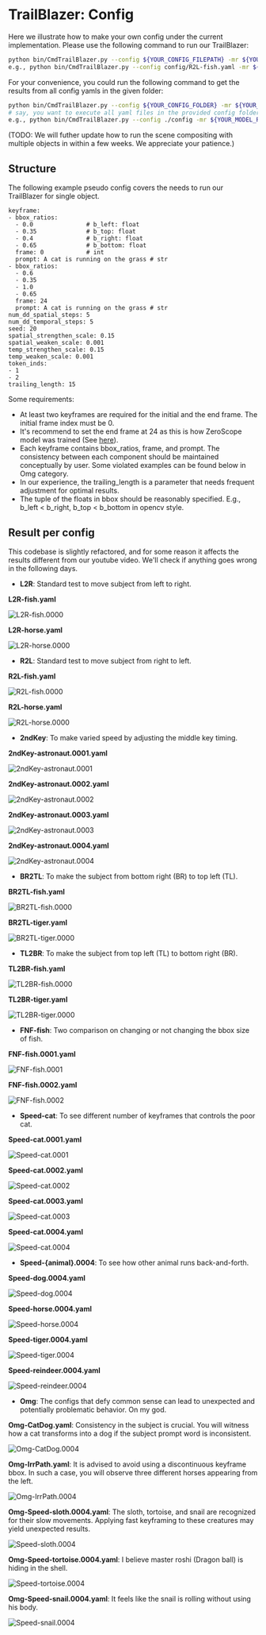 # TrailBlazer: Config

Here we illustrate how to make your own config under the current implementation.
Please use the following command to run our TrailBlazer:

```bash
python bin/CmdTrailBlazer.py --config ${YOUR_CONFIG_FILEPATH} -mr ${YOUR_MODEL_ROOT}
e.g., python bin/CmdTrailBlazer.py --config config/R2L-fish.yaml -mr ${YOUR_MODEL_ROOT}
```

For your convenience, you could run the following command to get the results from all config yamls in the given folder:
```bash
python bin/CmdTrailBlazer.py --config ${YOUR_CONFIG_FOLDER} -mr ${YOUR_MODEL_ROOT}
# say, you want to execute all yaml files in the provided config folder
e.g., python bin/CmdTrailBlazer.py --config ./config -mr ${YOUR_MODEL_ROOT}
```

(TODO: We will futher update how to run the scene compositing
with multiple objects in within a few weeks. We appreciate your patience.)

## Structure

The following example pseudo config covers the needs to run our TrailBlazer for
single object.

```yaml**
keyframe:
- bbox_ratios:
  - 0.0               # b_left: float
  - 0.35              # b_top: float
  - 0.4               # b_right: float
  - 0.65              # b_bottom: float
  frame: 0            # int
  prompt: A cat is running on the grass # str
- bbox_ratios:
  - 0.6
  - 0.35
  - 1.0
  - 0.65
  frame: 24
  prompt: A cat is running on the grass # str
num_dd_spatial_steps: 5
num_dd_temporal_steps: 5
seed: 20
spatial_strengthen_scale: 0.15
spatial_weaken_scale: 0.001
temp_strengthen_scale: 0.15
temp_weaken_scale: 0.001
token_inds:
- 1
- 2
trailing_length: 15
```

Some requirements:
- At least two keyframes are required for the initial and the end frame. The initial frame index must be 0.
- It's recommend to set the end frame at 24 as this is how ZeroScope model was trained (See [here](https://zeroscope.replicate.dev/)).
- Each keyframe contains bbox_ratios, frame, and prompt. The consistency between
  each component should be maintained conceptually by user. Some violated
  examples can be found below in Omg category.
- In our experience, the trailing_length is a parameter that needs frequent adjustment for optimal results.
- The tuple of the floats in bbox should be reasonably specified. E.g., b_left <
  b_right, b_top < b_bottom in opencv style.


## Result per config

This codebase is slightly refactored, and for some reason it affects the results different from our youtube video. We'll check if anything goes wrong in the following days.

- **L2R**: Standard test to move subject from left to right.

**L2R-fish.yaml**

![L2R-fish.0000](../assets/figs/L2R-fish.0000.gif)

**L2R-horse.yaml**

![L2R-horse.0000](../assets/figs/L2R-horse.0000.gif)

- **R2L**: Standard test to move subject from right to left.

**R2L-fish.yaml**

![R2L-fish.0000](../assets/figs/R2L-fish.0000.gif)

**R2L-horse.yaml**

![R2L-horse.0000](../assets/figs/R2L-horse.0000.gif)

- **2ndKey**: To make varied speed by adjusting the middle key timing.

**2ndKey-astronaut.0001.yaml**

![2ndKey-astronaut.0001](../assets/figs/2ndKey-astronaut.0001.0000.gif)

**2ndKey-astronaut.0002.yaml**

![2ndKey-astronaut.0002](../assets/figs/2ndKey-astronaut.0002.0000.gif)

**2ndKey-astronaut.0003.yaml**

![2ndKey-astronaut.0003](../assets/figs/2ndKey-astronaut.0003.0000.gif)

**2ndKey-astronaut.0004.yaml**

![2ndKey-astronaut.0004](../assets/figs/2ndKey-astronaut.0004.0000.gif)

- **BR2TL**: To make the subject from bottom right (BR) to top left (TL).

**BR2TL-fish.yaml**

![BR2TL-fish.0000](../assets/figs/BR2TL-fish.0000.gif)

**BR2TL-tiger.yaml**

![BR2TL-tiger.0000](../assets/figs/BR2TL-tiger.0000.gif)

- **TL2BR**: To make the subject from top left (TL) to bottom right (BR).

**TL2BR-fish.yaml**

![TL2BR-fish.0000](../assets/figs/TL2BR-fish.0000.gif)

**TL2BR-tiger.yaml**

![TL2BR-tiger.0000](../assets/figs/TL2BR-tiger.0000.gif)

- **FNF-fish**: Two comparison on changing or not changing the bbox size of fish.

**FNF-fish.0001.yaml**

![FNF-fish.0001](../assets/figs/FNF-fish.0001.0000.gif)

**FNF-fish.0002.yaml**

![FNF-fish.0002](../assets/figs/FNF-fish.0002.0000.gif)

- **Speed-cat**: To see different number of keyframes that controls the poor cat.

**Speed-cat.0001.yaml**

![Speed-cat.0001](../assets/figs/Speed-cat.0001.0000.gif)

**Speed-cat.0002.yaml**

![Speed-cat.0002](../assets/figs/Speed-cat.0002.0001.gif)

**Speed-cat.0003.yaml**

![Speed-cat.0003](../assets/figs/Speed-cat.0003.0000.gif)

**Speed-cat.0004.yaml**

![Speed-cat.0004](../assets/figs/Speed-cat.0004.0000.gif)

- **Speed-{animal}.0004**: To see how other animal runs back-and-forth.

**Speed-dog.0004.yaml**

![Speed-dog.0004](../assets/figs/Speed-dog.0004.0000.gif)

**Speed-horse.0004.yaml**

![Speed-horse.0004](../assets/figs/Speed-horse.0004.0000.gif)

**Speed-tiger.0004.yaml**

![Speed-tiger.0004](../assets/figs/Speed-tiger.0004.0000.gif)

**Speed-reindeer.0004.yaml**

![Speed-reindeer.0004](../assets/figs/Speed-reindeer.0004.0000.gif)

- **Omg**: The configs that defy common sense can lead to unexpected and
  potentially problematic behavior. On my god.

**Omg-CatDog.yaml**: Consistency in the subject is crucial. You will witness how a cat transforms into a dog if the subject prompt word is inconsistent.

![Omg-CatDog.0004](../assets/figs/Omg-CatDog.0003.gif)


**Omg-IrrPath.yaml**: It is advised to avoid using a discontinuous keyframe bbox. In such a case, you will observe three different horses appearing from the left.

![Omg-IrrPath.0004](../assets/figs/Omg-IrrPath.0003.gif)


**Omg-Speed-sloth.0004.yaml**: The sloth, tortoise, and snail are recognized for their slow movements. Applying fast keyframing to these creatures may yield unexpected results.

![Speed-sloth.0004](../assets/figs/Speed-sloth.0004.0000.gif)

**Omg-Speed-tortoise.0004.yaml**: I believe master roshi (Dragon ball) is hiding in the shell.

![Speed-tortoise.0004](../assets/figs/Speed-tortoise.0004.0000.gif)

**Omg-Speed-snail.0004.yaml**: It feels like the snail is rolling without using his body.

![Speed-snail.0004](../assets/figs/Speed-snail.0004.0000.gif)
